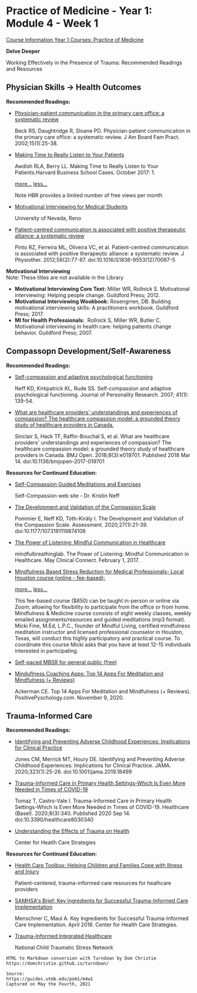 # Practice of Medicine - Year 1: Module 4 - Week 1

[Course Information Year 1 Courses: Practice of Medicine](/usmle/pom1/course-information.md)

**Delve Deeper**

Working Effectively in the Presence of Trauma: Recommended Readings and Resources

## Physician Skills -> Health Outcomes

**Recommended Readings:**

*   [Physician-patient communication in the primary care office: a systematic review](https://www.jabfm.org/content/15/1/25.long)
    
    Beck RS, Daughtridge R, Sloane PD. Physician-patient communication in the primary care office: a systematic review. J Am Board Fam Pract. 2002;15(1):25-38.
    
*   [Making Time to Really Listen to Your Patients](https://hbr.org/2017/10/making-time-to-really-listen-to-your-patients)
    
    Awdish RLA, Berry LL. Making Time to Really Listen to Your Patients.Harvard Business School Cases. October 2017: 1.
    
    [more...](javascript:void(0);) [less...](javascript:void(0);)
    
    Note HBR provides a limited number of free views per month
    
*   [Motivational Interviewing for Medical Students](https://med.unr.edu/psychiatry/education/resources/motivational-interviewing)
    
    University of Nevada, Reno
    
*   [Patient-centred communication is associated with positive therapeutic alliance: a systematic review](http://libux.utmb.edu/login?url=https://doi.org/10.1016/s1836-9553(12)70087-5)
    
    Pinto RZ, Ferreira ML, Oliveira VC, et al. Patient-centred communication is associated with positive therapeutic alliance: a systematic review. J Physiother. 2012;58(2):77-87. doi:10.1016/S1836-9553(12)70087-5
    

**Motivational Interviewing**  
Note: These titles are not available in the Library

*   **Motivational Interviewing Core Text:** Miller WR, Rollnick S. Motivational interviewing: Helping people change. Guildford Press; 2012.
*   **Motivational Interviewing Wookbook:** Rosengrren, DB. Building motivational interviewing skills: A practitioners workbook. Guildford Press; 2017.
*   **MI for Health Professionals:**  Rollnick S, Miller WR, Butler C. Motivational interviewing in health care: helping patients change behavior. Guildford Press; 2007.

## Compassopn Development/Self-Awareness

**Recommended Readings:**

*   [Self-compassion and adaptive psychological functioning](http://libux.utmb.edu/login?url=https://doi.org/10.1016/j.jrp.2006.03.004)
    
    Neff KD, Kirkpatrick KL, Rude SS. Self-compassion and adaptive psychological functioning. Journal of Personality Research. 2007; 41(1): 139-54.
    
*   [What are healthcare providers' understandings and experiences of compassion? The healthcare compassion model: a grounded theory study of healthcare providers in Canada.](https://bmjopen.bmj.com/content/8/3/e019701.long)
    
    Sinclair S, Hack TF, Raffin-Bouchal S, et al. What are healthcare providers' understandings and experiences of compassion? The healthcare compassion model: a grounded theory study of healthcare providers in Canada. BMJ Open. 2018;8(3):e019701. Published 2018 Mar 14. doi:10.1136/bmjopen-2017-019701
    

**Resources for Continued Education:**

*   [Self-Compassion Guided Meditations and Exercises](https://self-compassion.org/category/exercises/)
    
    Self-Compassion web site - Dr. Kristin Neff
    
*   [The Development and Validation of the Compassion Scale](http://libux.utmb.edu/login?url=https://doi.org/10.1177/1073191119874108)
    
    Pommier E, Neff KD, Tóth-Király I. The Development and Validation of the Compassion Scale. Assessment. 2020;27(1):21-39. doi:10.1177/1073191119874108
    
*   [The Power of Listening: Mindful Communication in Healthcare](https://connect.mayoclinic.org/page/mindfulness-in-health/newsfeed-post/4-mindful-communication-in-healthcare/)
    
    mindfulbreathinglab. The Power of Listening: Mindful Communication in Healthcare. May Clinical Connect. February 1, 2017.
    
*   [Mindfulness Based Stress Reduction for Medical Professionals- Local Houston course (online - fee-based):](https://www.livingmindfully.org/mbsrmedical)
    
    [more...](javascript:void(0);) [less...](javascript:void(0);)
    
    This fee-based course ($850) can be taught in-person or online via Zoom; allowing for flexibility to participate from the office or from home. Mindfulness & Medicine course consists of eight weekly classes, weekly emailed assignments/resources and guided meditations (mp3 format). Micki Fine, M.Ed, L.P.C., founder of Mindful Living, certified mindfulness meditation instructor and licensed professional counselor in Houston, Texas, will conduct this highly participatory and practical course. To coordinate this course Micki asks that you have at least 12-15 individuals interested in participating.
    
*   [Self-paced MBSR for general public (free)](https://palousemindfulness.com/)
    
*   [Minduflness Coaching Apps: Top 14 Apps For Meditation and Mindfulness (+ Reviews)](https://positivepsychology.com/mindfulness-apps/)
    
    Ackerman CE. Top 14 Apps For Meditation and Mindfulness (+ Reviews). PositivePyschology.com. November 9, 2020.
    

## Trauma-Informed Care

**Recommended Readings:**

*   [Identifying and Preventing Adverse Childhood Experiences: Implications for Clinical Practice](http://libux.utmb.edu/login?url=https://doi.org/10.1001/jama.2019.18499)
    
    Jones CM, Merrick MT, Houry DE. Identifying and Preventing Adverse Childhood Experiences: Implications for Clinical Practice. JAMA. 2020;323(1):25-26. doi:10.1001/jama.2019.18499
    
*   [Trauma-Informed Care in Primary Health Settings-Which Is Even More Needed in Times of COVID-19](https://www.mdpi.com/2227-9032/8/3/340)
    
    Tomaz T, Castro-Vale I. Trauma-Informed Care in Primary Health Settings-Which Is Even More Needed in Times of COVID-19. Healthcare (Basel). 2020;8(3):340. Published 2020 Sep 14. doi:10.3390/healthcare8030340
    
*   [Understanding the Effects of Trauma on Health](https://www.traumainformedcare.chcs.org/resource/understanding-the-effects-of-trauma-on-health/)
    
    Center for Heatlh Care Strategies
    

**Resources for Continued Education:**

*   [Health Care Toolbox: Helping Children and Families Cope with Illness and Injury](https://www.healthcaretoolbox.org/)
    
    Patient-centered, trauma-informed care resources for healhcare providers
    
*   [SAMHSA's Brief: Key Ingredients for Successful Trauma-Informed Care Implementation](https://www.samhsa.gov/sites/default/files/programs_campaigns/childrens_mental_health/atc-whitepaper-040616.pdf)
    
    Menschner C, Maul A. Key Ingredients for Successful Trauma-Informed Care Implementation. April 2016. Center for Health Care Strategies.
    
*   [Trauma-Informed Integrated Healthcare](https://www.nctsn.org/resources/trauma-informed-integrated-healthcare)
    
    National Child Traumatic Stress Network

```
HTML to Markdown conversion with Turndown by Dom Christie
https://domchristie.github.io/turndown/

Source:
https://guides.utmb.edu/pom1/m4w1
Captured on May the Fourth, 2021
```
